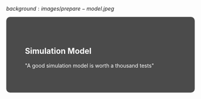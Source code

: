 $background:images/prepare-model.jpeg$

<div style="border-radius: 10px;background-color: rgba(0, 0, 0, 0.7); color: #fff; padding: 50px;">

## Simulation Model

"A good simulation model is worth a thousand tests"
